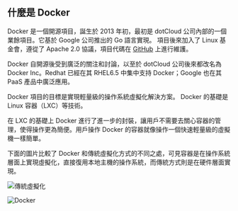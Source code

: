 ## 什麼是 Docker  
Docker 是一個開源項目，誕生於 2013 年初，最初是 dotCloud 公司內部的一個業餘項目。它基於 Google 公司推出的 Go 語言實現。
項目後來加入了 Linux 基金會，遵從了 Apache 2.0 協議，項目代碼在 [GitHub](https://github.com/docker/docker) 上進行維護。

Docker 自開源後受到廣泛的關注和討論，以至於 dotCloud 公司後來都改名為 Docker Inc。Redhat 已經在其 RHEL6.5 中集中支持 Docker；Google 也在其 PaaS 產品中廣泛應用。

Docker 項目的目標是實現輕量級的操作系統虛擬化解決方案。
Docker 的基礎是 Linux 容器（LXC）等技術。

在 LXC 的基礎上 Docker 進行了進一步的封裝，讓用戶不需要去關心容器的管理，使得操作更為簡便。用戶操作 Docker 的容器就像操作一個快速輕量級的虛擬機一樣簡單。

下面的圖片比較了 Docker 和傳統虛擬化方式的不同之處，可見容器是在操作系統層面上實現虛擬化，直接復用本地主機的操作系統，而傳統方式則是在硬件層面實現。

![傳統虛擬化](../_images/virtualization.png)

![Docker](../_images/docker.png)
